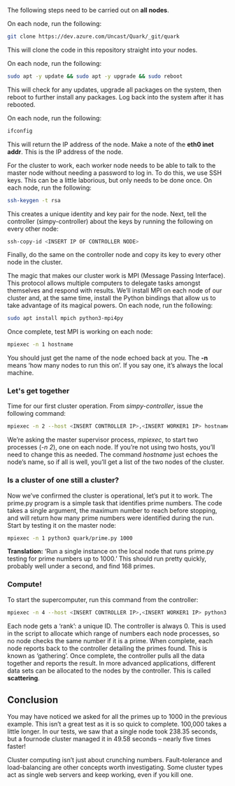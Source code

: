 The following steps need to be carried out on **all nodes**.

On each node, run the following:
```sh
git clone https://dev.azure.com/Uncast/Quark/_git/quark
```
This will clone the code in this repository straight into your nodes. 

On each node, run the following:
```sh
sudo apt -y update && sudo apt -y upgrade && sudo reboot
```
This will check for any updates, upgrade all packages on the system, then reboot to further install any packages.
Log back into the system after it has rebooted.

On each node, run the following:
```sh
ifconfig
```
This will return the IP address of the node. Make a note of the **eth0 inet addr**. This is the IP address of the node.

For the cluster to work, each worker node needs to be able to talk to the master node without needing a password to log in. To do this, we use SSH keys. This can be a little laborious, but only needs to be done once. On each node, run the following:
```sh
ssh-keygen -t rsa
```
This creates a unique identity and key pair for the node. Next, tell the controller (simpy-controller) about the keys by running the following on every other node:
```sh
ssh-copy-id <INSERT IP OF CONTROLLER NODE>
```
Finally, do the same on the controller node and copy its key to every other node in the cluster.

The magic that makes our cluster work is MPI (Message Passing Interface). This protocol allows multiple computers to delegate tasks amongst themselves and respond with results. We’ll install MPI on each node of our cluster and, at the same time, install the Python bindings that allow us to take advantage of its magical powers.
On each node, run the following:
```sh
sudo apt install mpich python3-mpi4py
```
Once complete, test MPI is working on each node:
```sh
mpiexec -n 1 hostname
```
You should just get the name of the node echoed back at you. The **-n** means ‘how many nodes to run this on’. If you say one, it’s always the local machine.

### Let's get together
Time for our first cluster operation. From *simpy-controller*, issue the following command:
```sh
mpiexec -n 2 --host <INSERT CONTROLLER IP>,<INSERT WORKER1 IP> hostname
```
We’re asking the master supervisor process, *mpiexec*, to start two processes (*-n 2*), one on each node. If you’re not using two hosts, you’ll need to change this as needed. The command *hostname* just echoes the node’s name, so if all is well, you’ll get a list of the two nodes of the cluster. 

### Is a cluster of one still a cluster?
Now we’ve confirmed the cluster is operational, let’s put it to work. The prime.py program is a simple task that identifies prime numbers. The code takes a single argument, the maximum number to reach before stopping, and will return how many prime numbers were identified during the run. Start by testing it on the master node:
```sh
mpiexec -n 1 python3 quark/prime.py 1000
```
**Translation:** ‘Run a single instance on the local node that runs prime.py testing for prime numbers up to 1000.’ This should run pretty quickly, probably well under a second, and find 168 primes.

### Compute!
To start the supercomputer, run this command from the controller:
```sh
mpiexec -n 4 --host <INSERT CONTROLLER IP>,<INSERT WORKER1 IP> python3 quark/prime.py 100000
```

Each node gets a ‘rank’: a unique ID. The controller is always 0. This is used in the script to allocate which range of numbers each node processes, so no node checks the same number if it is a prime. When complete, each node reports back to the controller detailing the primes found. This is known as ‘gathering’. Once complete, the controller pulls all the data together and reports the result. In more advanced applications, different data sets can be allocated to the nodes by the controller. This is called **scattering**.

## Conclusion

You may have noticed we asked for all the primes up to 1000 in the previous example. This isn’t a great test as it is so quick to complete. 100,000 takes a little longer. In our tests, we saw that a single node took 238.35 seconds, but a fournode cluster managed it in 49.58 seconds – nearly five times faster!

Cluster computing isn’t just about crunching numbers. Fault-tolerance and load-balancing are other concepts worth investigating. Some cluster types act as single web servers and keep working, even if you kill one.